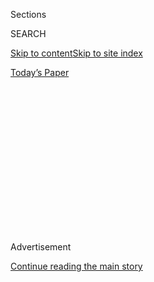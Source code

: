 <div id="app">

<div>

<div>

<div>

<div class="NYTAppHideMasthead css-1q2w90k e1suatyy0">

<div class="section css-ui9rw0 e1suatyy2">

<div class="css-eph4ug er09x8g0">

<div class="css-6n7j50">

</div>

<span class="css-1dv1kvn">Sections</span>

<div class="css-10488qs">

<span class="css-1dv1kvn">SEARCH</span>

</div>

[Skip to content](#site-content)[Skip to site index](#site-index)

</div>

<div class="css-10698na e1huz5gh0">

</div>

</div>

<div id="masthead-bar-one" class="section hasLinks css-15hmgas e1csuq9d3">

<div class="css-uqyvli e1csuq9d0">

</div>

<div class="css-1uqjmks e1csuq9d1">

</div>

<div class="css-9e9ivx">

[](https://myaccount.nytimes.com/auth/login?response_type=cookie&client_id=vi)

</div>

<div class="css-1bvtpon e1csuq9d2">

[Today’s Paper](https://www.nytimes.com/section/todayspaper)

</div>

</div>

</div>

</div>

<div data-aria-hidden="false">

<div id="site-content" role="main">

<div>

<div class="css-1aor85t" style="opacity:0.000000001;z-index:-1;visibility:hidden">

<div class="css-1hqnpie">

<div class="css-epjblv">

<span class="css-17xtcya">[Opinion](/section/opinion)</span><span class="css-x15j1o">|</span><span class="css-fwqvlz">The
Pandemic Could Get Much, Much Worse. We Must Act Now.</span>

</div>

<div class="css-k008qs">

<div class="css-1iwv8en">

<span class="css-18z7m18"></span>

<div>

</div>

</div>

<span class="css-1n6z4y">https://nyti.ms/38YdA06</span>

<div class="css-1705lsu">

<div class="css-4xjgmj">

<div class="css-4skfbu" role="toolbar" data-aria-label="Social Media Share buttons, Save button, and Comments Panel with current comment count" data-testid="share-tools">

  - 
  - 
  - 
  - 
    
    <div class="css-6n7j50">
    
    </div>

  - 
  - 

</div>

</div>

</div>

</div>

</div>

</div>

<div id="NYT_TOP_BANNER_REGION" class="css-13pd83m">

</div>

<div id="top-wrapper" class="css-1sy8kpn">

<div id="top-slug" class="css-l9onyx">

Advertisement

</div>

[Continue reading the main story](#after-top)

<div class="ad top-wrapper" style="text-align:center;height:100%;display:block;min-height:250px">

<div id="top" class="place-ad" data-position="top" data-size-key="top">

</div>

</div>

<div id="after-top">

</div>

</div>

<div>

<div class="css-v5btjw etb61u70">

<div class="css-v05ibm etb61u71">

[Opinion](/section/opinion)

</div>

</div>

<div id="sponsor-wrapper" class="css-1hyfx7x">

<div id="sponsor-slug" class="css-19vbshk">

Supported by

</div>

[Continue reading the main story](#after-sponsor)

<div id="sponsor" class="ad sponsor-wrapper" style="text-align:center;height:100%;display:block">

</div>

<div id="after-sponsor">

</div>

</div>

<div class="css-186x18t">

</div>

<div class="css-1vkm6nb ehdk2mb0">

# The Pandemic Could Get Much, Much Worse. We Must Act Now.

</div>

A comprehensive shutdown may be required in much of the country.

<div class="css-18e8msd">

<div class="css-vp77d3 epjyd6m0">

<div class="css-1baulvz">

By <span class="css-1baulvz last-byline" itemprop="name">John M.
Barry</span>

<div class="css-8atqhb">

Mr. Barry is the author of “The Great Influenza: The Story of the
Deadliest Pandemic in History.”

</div>

</div>

</div>

  - July 14, 2020

  - 
    
    <div class="css-4xjgmj">
    
    <div class="css-pvvomx" role="toolbar" data-aria-label="Social Media Share buttons, Save button, and Comments Panel with current comment count" data-testid="share-tools">
    
      - 
      - 
      - 
      - 
        
        <div class="css-6n7j50">
        
        </div>
    
      - 
      - 
    
    </div>
    
    </div>

</div>

<div class="css-79elbk" data-testid="photoviewer-wrapper">

<div class="css-z3e15g" data-testid="photoviewer-wrapper-hidden">

</div>

<div class="css-1a48zt4 ehw59r15" data-testid="photoviewer-children">

![<span class="css-cnj6d5 e1z0qqy90" itemprop="copyrightHolder"><span class="css-1ly73wi e1tej78p0">Credit...</span><span><span>Matt
Chase</span></span></span>](https://static01.nyt.com/images/2020/07/14/opinion/sunday/14barry/14barry-articleLarge.jpg?quality=75&auto=webp&disable=upscale)

</div>

</div>

<div class="css-mdjrty">

[Leer en
español](https://www.nytimes.com/es/2020/07/16/espanol/opinion/coronavirus-cuarentena.html "Read in Spanish")

</div>

</div>

<div class="section meteredContent css-1r7ky0e" name="articleBody" itemprop="articleBody">

<div class="css-1fanzo5 StoryBodyCompanionColumn">

<div class="css-53u6y8">

*This article has been updated to reflect news developments.*

When you mix science and politics, you get politics. With the
coronavirus, the United States has proved politics hasn’t worked. If we
are to fully reopen both the economy and schools safely — which can be
done — we have to return to science.

To understand just how bad things are in the United States and, more
important, what can be done about it requires comparison. At this
writing,
[Italy](https://www.nytimes.com/interactive/2020/world/coronavirus-maps.html),
once the poster child of coronavirus devastation and with a population
twice that of Texas, has recently averaged about 200 new cases a day
when
[Texas](https://www.nytimes.com/interactive/2020/us/texas-coronavirus-cases.html)
has had over 9,000. Germany, with a population four times that of
Florida, has had fewer than 400 new cases a day. On Sunday, Florida
[reported
over 15,300](https://www.nytimes.com/2020/07/12/us/florida-coronavirus-covid-cases.html),
the highest single-day total of any state.

The White House says the country has to learn to live with the virus.
That’s one thing if new cases occurred at the rates in Italy or Germany,
not to mention South Korea or Australia or Vietnam (which so far has
zero deaths). It’s another thing when the United States has the [highest
growth rate](https://coronavirus.jhu.edu/data/new-cases) of new cases in
the world, ahead even of Brazil.

Italy, Germany and dozens of other countries have reopened almost
entirely, and they had every reason to do so. They all took the virus
seriously and acted decisively, and they continue to: Australia just
issued fines totaling $18,000 because too many people attended a
birthday party in someone’s home.

</div>

</div>

<div class="css-1fanzo5 StoryBodyCompanionColumn">

<div class="css-53u6y8">

In the United States, public health experts were virtually unanimous
that replicating European success required, first, maintaining the
shutdown until we achieved a steep downward slope in cases; second,
getting widespread compliance with public health advice; and third,
creating a work force of at least 100,000 — some experts felt 300,000
were needed — to test, trace and isolate cases. Nationally we came
nowhere near any of those goals, although some states did and are now
reopening carefully and safely. Other states fell far short but reopened
anyway. We now see the results.

The [pandemic is
growing](https://www.nytimes.com/interactive/2020/us/coronavirus-us-cases.html)
across 39 states. In Miami-Dade County in Florida, six hospitals have
reached capacity. In Houston, where one of the country’s worst outbreaks
rages, officials have called on the governor to issue a stay-at-home
order.

As if explosive growth in too many states isn’t bad enough, we are also
suffering the same shortages that haunted hospitals in March and April.
In New Orleans, testing supplies are so limited that one site started
testing at 8 a.m. but had only enough to handle the people lined up by
7:33 a.m.

And testing by itself does little without an infrastructure to not only
trace and contact potentially infected people but also manage and
support those who test positive and are isolated along with those urged
to quarantine. Too often this has not been done; in Miami, [only 17
percent](https://miami.cbslocal.com/2020/07/09/mayors-coalition-wants-more-contact-tracers-miami-dade-county/)
of those testing positive for the coronavirus had completed
questionnaires to help with contact tracing, critical to slowing spread.
Many states now have so many cases that contact tracing has become
impossible anyway.

What’s the answer?

Social distancing, masks, hand washing and self-quarantine remain
crucial. Too little emphasis has been placed on ventilation, which also
matters. Ultraviolet lights can be installed in public areas. These
things will reduce spread, and President Trump finally wore a mask
publicly, which may somewhat depoliticize the issue. But at this point
all these things together, even with widespread compliance, can only
blunt dangerous trends where they are occurring. The virus is already
too widely disseminated for these actions to quickly bend the curve
downward.

</div>

</div>

<div class="css-1fanzo5 StoryBodyCompanionColumn">

<div class="css-53u6y8">

To reopen schools in the safest way, which may be impossible in some
instances, and to get the economy fully back on track, we must get the
case counts down to manageable levels — down to the levels of European
countries. The Trump administration’s threat to withhold federal funds
from schools that don’t reopen won’t accomplish that goal. To do that,
only decisive action will work in places experiencing explosive growth —
at the very least, limits even on private gatherings and selective
shutdowns that must include not just such obvious places as ****** bars
but ****** churches***,*** also a well-documented source of large-scale
spread.

Depending on local circumstances, that may prove insufficient; a
comprehensive April-like shutdown may be required. This could be on a
county-by-county basis, but half-measures will do little more than
prevent hospitals from being overrun. Half-measures will leave
transmission at a level vastly exceeding those of the many countries
that have contained the virus. Half-measures will leave too many
Americans not living with the virus but dying from it.

During the 1918 influenza pandemic, almost every city closed down much
of its activity. Fear and caring for sick family members did the rest;
absenteeism even in war industries exceeded 50 percent and eviscerated
the economy. Many cities reopened too soon and had to close a second
time — sometimes a third time — and faced intense resistance. But lives
were saved.

Had we done it right the first time, we’d be operating at near 100
percent now, schools would be preparing for a nearly normal school year,
football teams would be preparing to practice — and tens of thousands of
Americans would not have died.

This is our second chance. We won’t get a third. If we don’t get the
growth of this pandemic under control now, in a few months, when the
weather turns cold and forces people to spend more time indoors, we
could face a disaster that dwarfs the situation today.

</div>

</div>

<div>

</div>

<div class="css-1fanzo5 StoryBodyCompanionColumn">

<div class="css-53u6y8">

[John M. Barry](http://www.johnmbarry.com/index.htm) is a professor at
the Tulane University School of Public Health and Tropical Medicine and
the author of “The Great Influenza: The Story of the Deadliest Pandemic
in History.”

*The Times is committed to publishing* [*a diversity of
letters*](https://www.nytimes.com/2019/01/31/opinion/letters/letters-to-editor-new-york-times-women.html)
*to the editor. We’d like to hear what you think about this or any of
our articles. Here are some*
[*tips*](https://help.nytimes.com/hc/en-us/articles/115014925288-How-to-submit-a-letter-to-the-editor)*.
And here’s our email:*
[*letters@nytimes.com*](mailto:letters@nytimes.com)*.*

*Follow The New York Times Opinion section on*
[*Facebook*](https://www.facebook.com/nytopinion)*,* [*Twitter
(@NYTopinion)*](http://twitter.com/NYTOpinion) *and*
[*Instagram*](https://www.instagram.com/nytopinion/)*.*

</div>

</div>

</div>

<div>

</div>

<div>

</div>

<div>

</div>

<div>

<div id="bottom-wrapper" class="css-1ede5it">

<div id="bottom-slug" class="css-l9onyx">

Advertisement

</div>

[Continue reading the main story](#after-bottom)

<div id="bottom" class="ad bottom-wrapper" style="text-align:center;height:100%;display:block;min-height:90px">

</div>

<div id="after-bottom">

</div>

</div>

</div>

</div>

</div>

## Site Index

<div>

</div>

## Site Information Navigation

  - [© <span>2020</span> <span>The New York Times
    Company</span>](https://help.nytimes.com/hc/en-us/articles/115014792127-Copyright-notice)

<!-- end list -->

  - [NYTCo](https://www.nytco.com/)
  - [Contact
    Us](https://help.nytimes.com/hc/en-us/articles/115015385887-Contact-Us)
  - [Work with us](https://www.nytco.com/careers/)
  - [Advertise](https://nytmediakit.com/)
  - [T Brand Studio](http://www.tbrandstudio.com/)
  - [Your Ad
    Choices](https://www.nytimes.com/privacy/cookie-policy#how-do-i-manage-trackers)
  - [Privacy](https://www.nytimes.com/privacy)
  - [Terms of
    Service](https://help.nytimes.com/hc/en-us/articles/115014893428-Terms-of-service)
  - [Terms of
    Sale](https://help.nytimes.com/hc/en-us/articles/115014893968-Terms-of-sale)
  - [Site Map](https://spiderbites.nytimes.com)
  - [Help](https://help.nytimes.com/hc/en-us)
  - [Subscriptions](https://www.nytimes.com/subscription?campaignId=37WXW)

</div>

</div>

</div>

</div>
